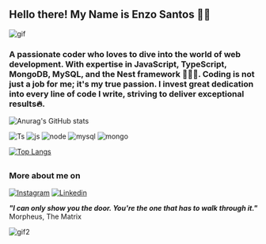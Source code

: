 ## Hello there! My Name is Enzo Santos 👨‍💻

![gif](https://user-images.githubusercontent.com/74038190/213910845-af37a709-8995-40d6-be59-724526e3c3d7.gif)


### A passionate coder who loves to dive into the world of web development. With expertise in JavaScript, TypeScript, MongoDB, MySQL, and the Nest framework 🐱‍👤🐾. Coding is not just a job for me; it's my true passion. I invest great dedication into every line of code I write, striving to deliver exceptional results🔥.



![Anurag's GitHub stats](https://github-readme-stats.vercel.app/api?username=EnzoSantoss&hide=stars&show_icons=true&rank_icon=github&theme=synthwave)

![Ts](https://img.shields.io/badge/TypeScript-007ACC?style=for-the-badge&logo=typescript&logoColor=white)
![js](https://img.shields.io/badge/JavaScript-F7DF1E?style=for-the-badge&logo=javascript&logoColor=black)
![node](https://img.shields.io/badge/Node.js-43853D?style=for-the-badge&logo=node.js&logoColor=white)
![mysql](https://img.shields.io/badge/MySQL-00000F?style=for-the-badge&logo=mysql&logoColor=white)
![mongo](https://img.shields.io/badge/MongoDB-4EA94B?style=for-the-badge&logo=mongodb&logoColor=white)

[![Top Langs](https://github-readme-stats.vercel.app/api/top-langs/?username=EnzoSantoss&layout=pie&theme=synthwave)](https://github.com/EnzoSantoss/github-readme-stats)


##

### More about me on 
[![Instagram](https://img.shields.io/badge/Instagram-E4405F?style=for-the-badge&logo=instagram&logoColor=white)](https://www.instagram.com/__enzosantoss) 
[![Linkedin](https://img.shields.io/badge/LinkedIn-0077B5?style=for-the-badge&logo=linkedin&logoColor=white)](https://www.linkedin.com/in/enzo-augusto-dos-santos-b294aa236/)

<strong><i>"I can only show you the door. You're the one that has to walk through it."</i></strong> <br> Morpheus, The Matrix

![gif2](https://media1.giphy.com/media/zXmbOaTpbY6mA/giphy.gif?cid=6c09b952l5iwbargwahc5lhqt2mqloavnfku66087hzgktwf&ep=v1_gifs_search&rid=giphy.gif&ct=g)

